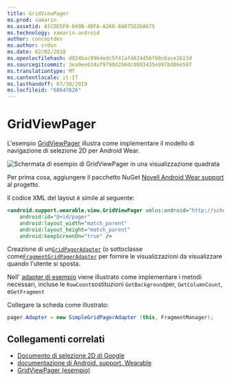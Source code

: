 ```yaml
---
title: GridViewPager
ms.prod: xamarin
ms.assetid: A1CDD5F0-049B-4DFA-A268-8A875D26A675
ms.technology: xamarin-android
author: conceptdev
ms.author: crdun
ms.date: 02/02/2018
ms.openlocfilehash: d924bac99b4edc5f41afd024d56fb0c6ace2613d
ms.sourcegitcommit: 3ea9ee034af9790d2b0dc0893435e997bd06e587
ms.translationtype: MT
ms.contentlocale: it-IT
ms.lasthandoff: 07/30/2019
ms.locfileid: "68647626"
---
```

# <a name="gridviewpager"></a>GridViewPager

L'esempio [GridViewPager](https://docs.microsoft.com/samples/xamarin/monodroid-samples/wear-gridviewpager) illustra come implementare il modello di navigazione di selezione 2D per Android Wear.

![Schermata di esempio di GridViewPager in una visualizzazione quadrata](gridviewpager-images/gridviewpager.png)

Per prima cosa, aggiungere il pacchetto NuGet [Novell Android Wear support](https://www.nuget.org/packages/Xamarin.Android.Wear/) al progetto.

Il codice XML del layout è simile al seguente:

```xml
<android.support.wearable.view.GridViewPager xmlns:android="http://schemas.android.com/apk/res/android"
    android:id="@+id/pager"
    android:layout_width="match_parent"
    android:layout_height="match_parent"
    android:keepScreenOn="true" />
```

Creazione di un[`GridPagerAdapter`](https://developer.android.com/reference/android/support/wearable/view/GridPagerAdapter.html)
(o sottoclasse come[`FragmentGridPagerAdapter`](https://developer.android.com/reference/android/support/wearable/view/FragmentGridPagerAdapter.html)
per fornire le visualizzazioni da visualizzare quando l'utente si sposta.

Nell' [adapter di esempio](https://github.com/xamarin/monodroid-samples/blob/master/wear/GridViewPager/GridViewPager/SimpleGridPagerAdapter.cs) viene illustrato come implementare i metodi necessari, incluse le `RowCount`sostituzioni `GetBackground`per, `GetColumnCount`, e`GetFragment`

Collegare la scheda come illustrato:

```csharp
pager.Adapter = new SimpleGridPagerAdapter (this, FragmentManager);
```



## <a name="related-links"></a>Collegamenti correlati

- [Documento di selezione 2D di Google](https://developer.android.com/training/wearables/ui/2d-picker.html)
- [documentazione di Android. support. Wearable](https://developer.android.com/reference/android/support/wearable/view/package-summary.html)
- [GridViewPager (esempio)](https://docs.microsoft.com/samples/xamarin/monodroid-samples/wear-gridviewpager)
